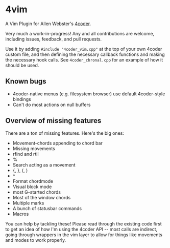 # 4vim
A Vim Plugin for Allen Webster's [4coder](https://4coder.handmade.network/).

Very much a work-in-progress! Any and all contributions are welcome, including issues, feedback, and pull requests.

Use it by adding `#include "4coder_vim.cpp"` at the top of your own 4coder custom file, and then defining the necessary callback functions and making the necessary hook calls. See `4coder_chronal.cpp` for an example of how it should be used.

## Known bugs
  - 4coder-native menus (e.g. filesystem browser) use default 4coder-style bindings
  - Can't do most actions on null buffers

## Overview of missing features
There are a ton of missing features. Here's the big ones:
- Movement-chords appending to chord bar
- Missing movements
 - rfind and rtil
  - %
  - Search acting as a movement
  - {, }, (, ) 
  - ^
- Format chordmode
- Visual block mode
- most G-started chords
- Most of the window chords
- Multiple marks
- A bunch of statusbar commands
- Macros

You can help by tackling these! Please read through the existing code first to get an idea of how I'm using the 4coder API -- most calls are indirect, going through wrappers in the vim layer to allow for things like movements and modes to work properly.
